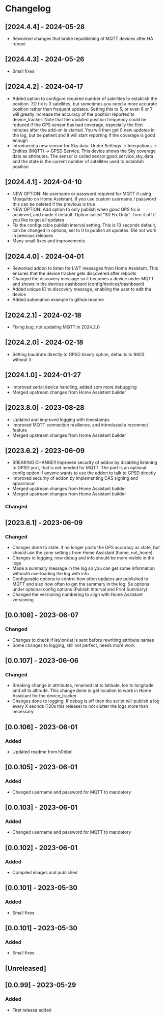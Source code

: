 # Changelog

## [2024.4.4] - 2024-05-28
 - Reworked changes that broke republishing of MQTT devices after HA reboot

## [2024.4.3] - 2024-05-26
 - Small fixes

## [2024.4.2] - 2024-04-17
 - Added option to configure required number of satellites to establish the position. 3D fix is 3 satellites, but sometimes you need a more accurate position rather than frequent updates. Setting this to 5, or even 6 or 7 will greatly increase the accuracy of the position reported to device_tracker. Note that the updated position frequency could be reduced if the GPS sensor has bad coverage, especially the first minutes after the add-on is started. You will then get 0 new updates in the log, but be patient and it will start reporting if the coverage is good enough
 - Introduced a new sensor for Sky data. Under Settings -> Integrations -> Entities (MQTT) -> GPSD Service. This device shows the Sky coverage data as attributes. The sensor is called sensor.gpsd_service_sky_data and the state is the current number of satellites used to establish position

## [2024.4.1] - 2024-04-10
 - NEW OPTION: No username or password required for MQTT if using Mosquitto on Home Assistant. If you use custom username / password this can be deleted if the previous is true
 - NEW OPTION: Add option to only publish when good GPS fix is achieved, and made it default. Option called "3D Fix Only". Turn it off if you like to get all updates
 - Fix the configurable publish interval setting. This is 10 seconds default, can be changed in options, set to 0 to publish all updates. Did not work in previous releases
 - Many small fixes and improvements


## [2024.4.0] - 2024-04-01
 - Reworked addon to listen for LWT messages from Home Assistant. This ensures that the device tracker gets discovered after reboots
 - Changed the discovery message so it becomes a device under MQTT and shows in the devices dashboard (config/devices/dashboard)
 - Added unique ID to discovery message, enabling the user to edit the device
 - Added automation example to github readme

## [2024.2.1] - 2024-02-18
 - Fixing bug, not updating MQTT in 2024.2.0

## [2024.2.0] - 2024-02-18
 - Setting baudrate directly to GPSD binary option, defaults to 9600 without it

## [2024.1.0] - 2024-01-27
 - Improved serial device handling, added som more debugging
 - Merged upstream changes from Home Assistant builder

## [2023.8.0] - 2023-08-28

- Updated and improved logging with timestamps
- Improved MQTT connection resilience, and introdused a reconnect feature
- Merged upstream changes from Home Assistant builder

## [2023.6.2] - 2023-06-09

- BREAKING CHANGE!! Improved security of addon by disabling listening to GPSD port, that is not needed for MQTT. The port is an optional config option if anyone wants to use the addon to talk to GPSD directly
- Improved security of addon by implementing CAS signing and apparmour
- Merged upstream changes from Home Assistant builder
- Merged upstream changes from Home Assistant builder

### Changed

## [2023.6.1] - 2023-06-09

### Changed

- Changes done to state. It no longer posts the GPS accuracy as state, but should use the zone settings from Home Assistant (home, not_home)
- Changes to logging, now debug and info should be more visible in the logs
- Made a summary message in the log so you can get some information withouth overloading the log with info
- Configurable options to control how often updates are published to MQTT and also how often to get the summary in the log. Se options under optional config options (Publish Interval and Print Summary)
- Changed the versioning numbering to align with Home Assistant versioning

## [0.0.108] - 2023-06-07

### Changed

- Changes to check if lat/lon/lat is sent before rewriting attribute names
- Some changes to logging, still not perfect, needs more work

## [0.0.107] - 2023-06-06

### Changed

- Breaking change in attributes, renamed lat to latitude, lon to longitude and alt to altitude. This change done to get location to work in Home Assistant for the device_tracker
- Changes done to logging. If debug is off then the script will publish a log every X seonds (120s this release) to not clutter the logs more than necessary

## [0.0.106] - 2023-06-01

### Added

- Updated readme from h0bbel


## [0.0.105] - 2023-06-01

### Added

- Changed username and password for MQTT to mandatory


## [0.0.103] - 2023-06-01

### Added

- Changed username and password for MQTT to mandatory

## [0.0.102] - 2023-06-01

### Added

- Compiled images and published

## [0.0.101] - 2023-05-30

### Added

- Small fixes

## [0.0.101] - 2023-05-30

### Added

- Small fixes

## [Unreleased]

## [0.0.99] - 2023-05-29

### Added

- First release added



